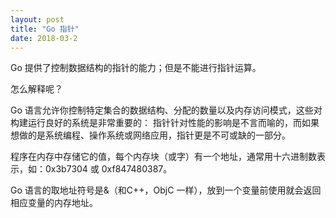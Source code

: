 ```yaml
---
layout: post
title: "Go 指针"
date: 2018-03-2
---
```


Go 提供了控制数据结构的指针的能力；但是不能进行指针运算。

怎么解释呢？

Go 语言允许你控制特定集合的数据结构、分配的数量以及内存访问模式，这些对构建运行良好的系统是非常重要的：
指针针对性能的影响是不言而喻的，而如果想做的是系统编程、操作系统或网络应用，指针更是不可或缺的一部分。

程序在内存中存储它的值，每个内存块（或字）有一个地址，通常用十六进制数表示，如：0x3b7304 或 0xf847480387。

Go 语言的取地址符号是&（和C++，ObjC 一样），放到一个变量前使用就会返回相应变量的内存地址。
